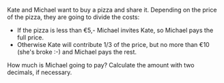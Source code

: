 Kate and Michael want to buy a pizza and share it. Depending on the price of the pizza, they are going to divide the costs:

* If the pizza is less than €5,- Michael invites Kate, so Michael pays the full price.
* Otherwise Kate will contribute 1/3 of the price, but no more than €10 (she's broke :-) and Michael pays the rest.

How much is Michael going to pay? Calculate the amount with two decimals, if necessary.